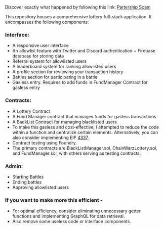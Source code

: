 Discover exactly what happened by following this link: [Partership Scam](https://www.linkedin.com/posts/harendra-shakya_staysafe-scam-crypto-activity-7114235992462520320-_BGX?utm_source=share&utm_medium=member_desktop)

This repository houses a comprehensive lottery full-stack application. It encompasses the following components:

### **Interface:**
- A responsive user interface
- An allowlist feature with Twitter and Discord authentication + Firebase database for storing data
- Referral system for allowlisted users
- A leaderboard system for ranking allowlisted users
- A profile section for reviewing your transaction history
- Battles section for participating in a battle
- Gasless entry. Requires to add funds in FundManager Contract for gasless entry

### **Contracts:**
- A Lottery Contract
- A Fund Manager contract that manages funds for gasless transactions
- A BackList Contract for managing blacklisted users
- To make this gasless and cost-effective, I attempted to reduce the code within a function and centralize certain elements. Alternatively, you can also consider implementing EIP [4337](https://eips.ethereum.org/EIPS/eip-4337).
- Contract testing using Foundry.
- The primary contracts are BlackListManager.sol, ChainWarzLottery.sol, and FundManager.sol, with others serving as testing contracts.

### **Admin:**
- Starting Battles
- Ending battles
- Approving allowlisted users
  
### If you want to make more this efficient -
- For optimal efficiency, consider eliminating unnecessary getter functions and implementing GraphQL for data retrieval.
- Also remove some useless code or interface components.
